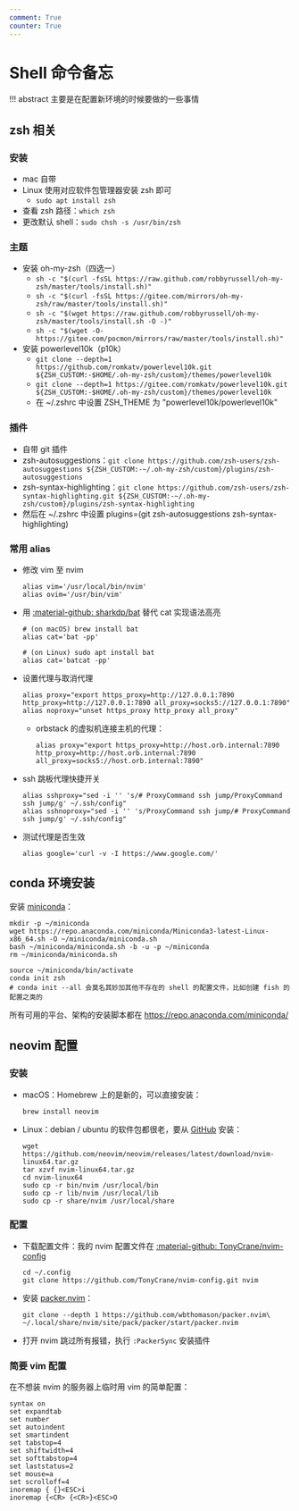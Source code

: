 ```yaml
---
comment: True
counter: True
---
```


# Shell 命令备忘

!!! abstract 
    主要是在配置新环境的时候要做的一些事情

## zsh 相关
### 安装
- mac 自带
- Linux 使用对应软件包管理器安装 zsh 即可
    - `sudo apt install zsh`
- 查看 zsh 路径：`which zsh`
- 更改默认 shell：`sudo chsh -s /usr/bin/zsh`

### 主题
- 安装 oh-my-zsh（四选一）
    - `sh -c "$(curl -fsSL https://raw.github.com/robbyrussell/oh-my-zsh/master/tools/install.sh)"`
    - `sh -c "$(curl -fsSL https://gitee.com/mirrors/oh-my-zsh/raw/master/tools/install.sh)"`
    - `sh -c "$(wget https://raw.github.com/robbyrussell/oh-my-zsh/master/tools/install.sh -O -)"`
    - `sh -c "$(wget -O- https://gitee.com/pocmon/mirrors/raw/master/tools/install.sh)"`
- 安装 powerlevel10k（p10k）
    - `git clone --depth=1 https://github.com/romkatv/powerlevel10k.git ${ZSH_CUSTOM:-$HOME/.oh-my-zsh/custom}/themes/powerlevel10k`
    - `git clone --depth=1 https://gitee.com/romkatv/powerlevel10k.git ${ZSH_CUSTOM:-$HOME/.oh-my-zsh/custom}/themes/powerlevel10k`
    - 在 ~/.zshrc 中设置 ZSH_THEME 为 "powerlevel10k/powerlevel10k"

### 插件
- 自带 git 插件
- zsh-autosuggestions：`git clone https://github.com/zsh-users/zsh-autosuggestions ${ZSH_CUSTOM:-~/.oh-my-zsh/custom}/plugins/zsh-autosuggestions`
- zsh-syntax-highlighting：`git clone https://github.com/zsh-users/zsh-syntax-highlighting.git ${ZSH_CUSTOM:-~/.oh-my-zsh/custom}/plugins/zsh-syntax-highlighting`
- 然后在 ~/.zshrc 中设置 plugins=(git zsh-autosuggestions zsh-syntax-highlighting)

### 常用 alias

- 修改 vim 至 nvim
    ```shell
    alias vim='/usr/local/bin/nvim'
    alias ovim='/usr/bin/vim'
    ```
- 用 [:material-github: sharkdp/bat](https://github.com/sharkdp/bat) 替代 cat 实现语法高亮
    ```shell
    # (on macOS) brew install bat
    alias cat='bat -pp'
    ```
    ```shell
    # (on Linux) sudo apt install bat
    alias cat='batcat -pp'
    ``` 
- 设置代理与取消代理
    ```shell
    alias proxy="export https_proxy=http://127.0.0.1:7890 http_proxy=http://127.0.0.1:7890 all_proxy=socks5://127.0.0.1:7890"
    alias noproxy="unset https_proxy http_proxy all_proxy"
    ```
    - orbstack 的虚拟机连接主机的代理：
        ```shell
        alias proxy="export https_proxy=http://host.orb.internal:7890 http_proxy=http://host.orb.internal:7890 all_proxy=socks5://host.orb.internal:7890"
        ```
- ssh 跳板代理快捷开关
    ```shell
    alias sshproxy="sed -i '' 's/# ProxyCommand ssh jump/ProxyCommand ssh jump/g' ~/.ssh/config"
    alias sshnoproxy="sed -i '' 's/ProxyCommand ssh jump/# ProxyCommand ssh jump/g' ~/.ssh/config"
    ```
- 测试代理是否生效
    ```shell
    alias google='curl -v -I https://www.google.com/'
    ```

## conda 环境安装

安装 [miniconda](https://docs.anaconda.com/miniconda/)：

```shell
mkdir -p ~/miniconda
wget https://repo.anaconda.com/miniconda/Miniconda3-latest-Linux-x86_64.sh -O ~/miniconda/miniconda.sh
bash ~/miniconda/miniconda.sh -b -u -p ~/miniconda
rm ~/miniconda/miniconda.sh

source ~/miniconda/bin/activate
conda init zsh
# conda init --all 会莫名其妙加其他不存在的 shell 的配置文件，比如创建 fish 的配置之类的
```

所有可用的平台、架构的安装脚本都在 <https://repo.anaconda.com/miniconda/>

## neovim 配置
### 安装

- macOS：Homebrew 上的是新的，可以直接安装：
    ```shell
    brew install neovim
    ```
- Linux：debian / ubuntu 的软件包都很老，要从 [GitHub](https://github.com/neovim/neovim) 安装：
    ```shell
    wget https://github.com/neovim/neovim/releases/latest/download/nvim-linux64.tar.gz
    tar xzvf nvim-linux64.tar.gz
    cd nvim-linux64
    sudo cp -r bin/nvim /usr/local/bin
    sudo cp -r lib/nvim /usr/local/lib
    sudo cp -r share/nvim /usr/local/share
    ```

### 配置

- 下载配置文件：我的 nvim 配置文件在 [:material-github: TonyCrane/nvim-config](https://github.com/TonyCrane/nvim-config)
    ```shell
    cd ~/.config
    git clone https://github.com/TonyCrane/nvim-config.git nvim
    ```
- 安装 [packer.nvim](https://github.com/wbthomason/packer.nvim)：
    ```shell
    git clone --depth 1 https://github.com/wbthomason/packer.nvim\
    ~/.local/share/nvim/site/pack/packer/start/packer.nvim
    ```
- 打开 nvim 跳过所有报错，执行 `:PackerSync` 安装插件

### 简要 vim 配置

在不想装 nvim 的服务器上临时用 vim 的简单配置：

```vim
syntax on
set expandtab
set number
set autoindent
set smartindent
set tabstop=4
set shiftwidth=4
set softtabstop=4
set laststatus=2
set mouse=a
set scrolloff=4
inoremap { {}<ESC>i
inoremap {<CR> {<CR>}<ESC>O
```
